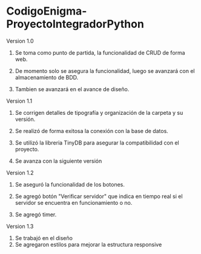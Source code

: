 # CodigoEnigma-ProyectoIntegradorPython

Version 1.0

1. Se toma como punto de partida, la funcionalidad de CRUD de forma web.

2. De momento solo se asegura la funcionalidad, luego se avanzará con el almacenamiento de BDD.

3. Tambien se avanzará en el avance de diseño.

Version 1.1

1. Se corrigen detalles de tipografía y organización de la carpeta y su versión.

2. Se realizó de forma exitosa la conexión con la base de datos.

3. Se utilizó la libreria TinyDB para asegurar la compatibilidad con el proyecto.

4. Se avanza con la siguiente versión

Version 1.2

1. Se aseguró la funcionalidad de los botones.

2. Se agregó botón "Verificar servidor" que indica en tiempo real si el servidor se encuentra en funcionamiento o no.

3. Se agregó timer.

Version 1.3

1. Se trabajó en el diseño
2. Se agregaron estilos para mejorar la estructura responsive